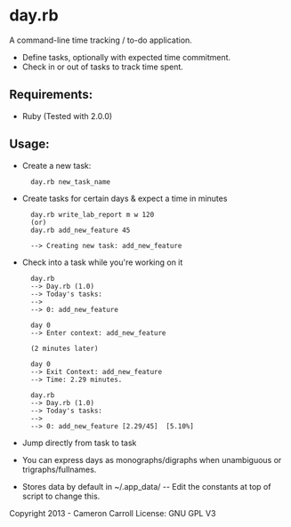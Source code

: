 day.rb
======

A command-line time tracking / to-do application.

* Define tasks, optionally with expected time commitment.
* Check in or out of tasks to track time spent.

Requirements:
-------------
* Ruby (Tested with 2.0.0)

Usage: 
------
* Create a new task:

        day.rb new_task_name
        
* Create tasks for certain days & expect a time in minutes

        day.rb write_lab_report m w 120
        (or)
        day.rb add_new_feature 45
        
        --> Creating new task: add_new_feature

* Check into a task while you're working on it

        day.rb
        --> Day.rb (1.0)
        --> Today's tasks:
        -->
        --> 0: add_new_feature
        
        day 0
        --> Enter context: add_new_feature
        
        (2 minutes later)
        
        day 0
        --> Exit Context: add_new_feature
        --> Time: 2.29 minutes.
        
        day.rb
        --> Day.rb (1.0)
        --> Today's tasks:
        -->
        --> 0: add_new_feature [2.29/45]  [5.10%]
        
* Jump directly from task to task
* You can express days as monographs/digraphs when unambiguous or trigraphs/fullnames.
* Stores data by default in ~/.app_data/ -- Edit the constants at top of script to change this.


Copyright 2013 - Cameron Carroll
License: GNU GPL V3
